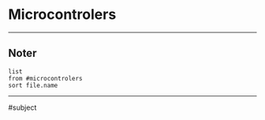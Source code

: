# Microcontrolers



---

## Noter
```dataview
list
from #microcontrolers   
sort file.name
```

---
#subject